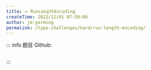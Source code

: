 ```yaml
---
title: ➖ RunLengthEncoding
createTime: 2022/12/01 07:50:06
author: jm-garming
permalink: /type-challenges/hard/run-length-encoding/
---
```


::: info 题目
Github: []()

```ts

```

:::
